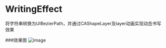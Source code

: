 # WritingEffect
将字符串转换为UIBezierPath，并通过CAShapeLayer及layer动画实现动态书写效果

###效果图
![image](https://github.com/longitachi/WritingEffect/blob/master/字符串轨迹转BezierPath.gif)
